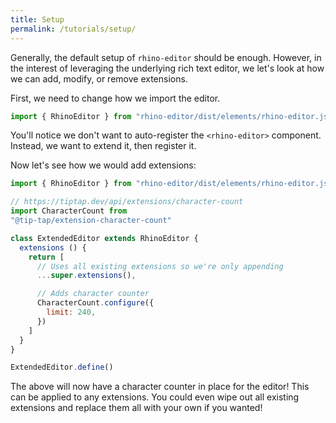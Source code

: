 ```yaml
---
title: Setup
permalink: /tutorials/setup/
---
```


Generally, the default setup of `rhino-editor` should be
enough. However, in the interest of leveraging the
underlying rich text editor, we let's look at how we can
add, modify, or remove extensions.

First, we need to change how we import the editor.

```js
import { RhinoEditor } from "rhino-editor/dist/elements/rhino-editor.js"
```

You'll notice we don't want to auto-register the
`<rhino-editor>` component. Instead, we want to extend it,
then register it.

Now let's see how we would add extensions:


```js
import { RhinoEditor } from "rhino-editor/dist/elements/rhino-editor.js"

// https://tiptap.dev/api/extensions/character-count
import CharacterCount from
"@tip-tap/extension-character-count"

class ExtendedEditor extends RhinoEditor {
  extensions () {
    return [
      // Uses all existing extensions so we're only appending
      ...super.extensions(),

      // Adds character counter
      CharacterCount.configure({
        limit: 240,
      })
    ]
  }
}

ExtendedEditor.define()
```

The above will now have a character counter in place for
the editor! This can be applied to any extensions. You
could even wipe out all existing extensions and replace
them all with your own if you wanted!
